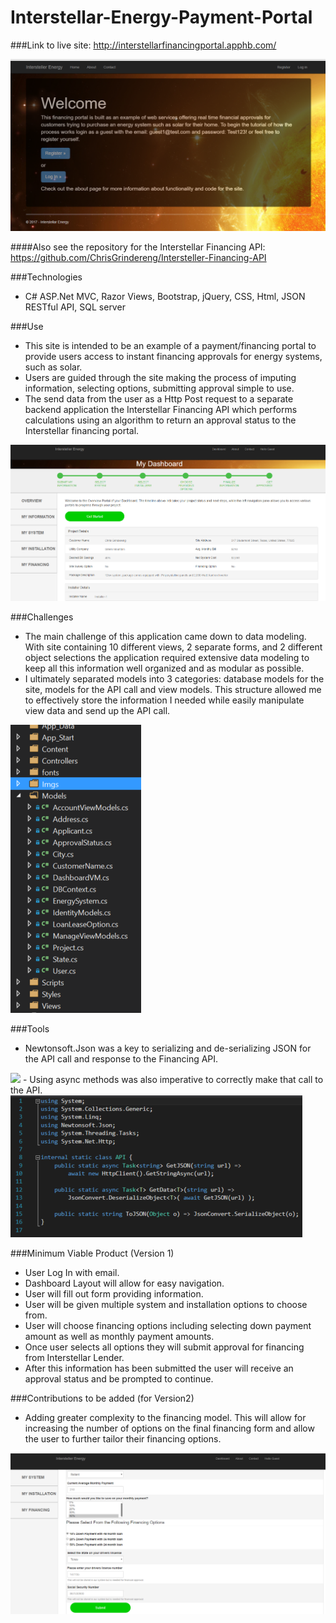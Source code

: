# Interstellar-Energy-Payment-Portal
###Link to live site:  http://interstellarfinancingportal.apphb.com/
 
<img src="JSON%20Payment%20Portal/Screenshots/HomeScreen.png"/>

####Also see the repository for the Interstellar Financing API: https://github.com/ChrisGrindereng/Intersteller-Financing-API

###Technologies
- C# ASP.Net MVC, Razor Views, Bootstrap, jQuery, CSS, Html, JSON RESTful API, SQL server

###Use
- This site is intended to be an example of a payment/financing portal to provide users access to instant financing approvals for energy systems, such as solar.
- Users are guided through the site making the process of imputing information, selecting options, submitting approval simple to use. 
- The send data from the user as a Http Post request to a separate backend application the Interstellar Financing API which performs calculations using an algorithm to return an approval status to the Interstellar financing portal.

<img src="JSON%20Payment%20Portal/Screenshots/ProjectOverviewScreen.png"/>

###Challenges 
- The main challenge of this application came down to data modeling. With site containing 10 different views, 2 separate forms, and 2 different object selections the application required extensive data modeling to keep all this information well organized and as modular as possible.  
- I ultimately separated models into 3 categories: database models for the site, models for the API call and view models. This structure allowed me to effectively store the information I needed while easily manipulate view data and send up the API call. 

<img src="JSON%20Payment%20Portal/Screenshots/DataStructureScreen.png"/>

###Tools 
- Newtonsoft.Json was a key to serializing and de-serializing JSON for the API call and response to the Financing API. 

<img src=”JSON%20Payment%20Portal/Screenshots/NewtonsoftScreen.png”/>
- Using async methods was also imperative to correctly make that call to the API.

<img src="JSON%20Payment%20Portal/Screenshots/AsyncJSONScreen.png"/>

###Minimum Viable Product (Version 1)
 - User Log In with email. 
 - Dashboard Layout will allow for easy navigation.
 - User will fill out form providing information.
 - User will be given multiple system and installation options to choose from. 
 - User will choose financing options including selecting down payment amount as well as monthly payment amounts.
 - Once user selects all options they will submit approval for financing from Interstellar Lender. 
 - After this information has been submitted the user will receive an approval status and be prompted to continue. 

###Contributions to be added (for Version2)
- Adding greater complexity to the financing model. This will allow for increasing the number of options on the final financing form and allow the user to further tailor their financing options.  

<img src="JSON%20Payment%20Portal/Screenshots/ProjectFinancingScreen.png"/>
